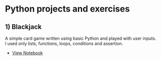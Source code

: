 # Python projects and exercises

## 1) Blackjack
A simple card game written using basic Python and played with user inputs. I used only lists, functions, loops, conditions and assertion.
* <a href="https://github.com/GabrielZinatoSP/Python-projects-and-exercises/blob/Master/1)%20Blackjack%20-%20Jupyter%20Notebook.ipynb">View Notebook</a>

